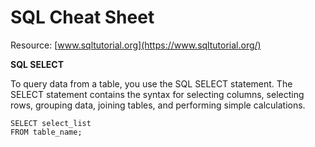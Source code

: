 # SQL Cheat Sheet

Resource: [www.sqltutorial.org](https://www.sqltutorial.org/)

**SQL SELECT**

To query data from a table, you use the SQL SELECT statement. The SELECT statement contains the syntax for selecting columns, selecting rows, grouping data, joining tables, and performing simple calculations.

```
SELECT select_list
FROM table_name;
```